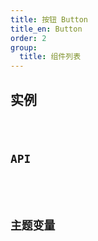 ```yaml
---
title: 按钮 Button
title_en: Button
order: 2
group:
  title: 组件列表
---
```


<!-- design-doc -->

## 实例
<code src="./example.tsx" />

## API

<!-- api-doc -->

## 主题变量

<div class="theme-variable-table">

<!-- theme-doc -->

</div>
